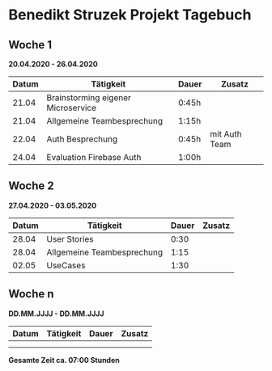 # Benedikt Struzek Projekt Tagebuch

## Woche 1

__20.04.2020 - 26.04.2020__

| Datum | Tätigkeit                          | Dauer | Zusatz        |
|-------|------------------------------------|-------|---------------|
| 21.04 | Brainstorming eigener Microservice | 0:45h |               |
| 21.04 | Allgemeine Teambesprechung         | 1:15h |               |
| 22.04 | Auth Besprechung                   | 0:45h | mit Auth Team |
| 24.04 | Evaluation Firebase Auth           | 1:00h |               |

## Woche 2

__27.04.2020 - 03.05.2020__

| Datum | Tätigkeit                  | Dauer | Zusatz |
|-------|----------------------------|-------|--------|
| 28.04 | User Stories               | 0:30  |        |
| 28.04 | Allgemeine Teambesprechung | 1:15  |        |
| 02.05 | UseCases                   | 1:30  |        |


## Woche n

__DD.MM.JJJJ - DD.MM.JJJJ__

| Datum | Tätigkeit | Dauer | Zusatz |
|-------|-----------|-------|--------|
|       |           |       |        |
|       |           |       |        |



__Gesamte Zeit ca. 07:00 Stunden__ 